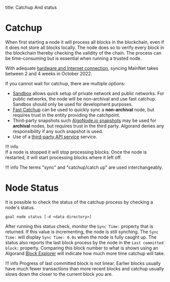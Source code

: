 title: Catchup And status

# Catchup

When first starting a node it will process all blocks in the blockchain, even if it does not store all blocks locally. The node does so to verify every block in the blockchain thereby checking the validity of the chain. The process can be time-consuming but is essential when running a trusted node.  

With adequate [hardware and Internet connection](../../setup/install#hardware-requirements), syncing MainNet takes between 2 and 4 weeks in October 2022.

If you cannot wait for catchup, there are multiple options:
* [Sandbox](../../../get-started-devenv/sandbox) allows quick setup of private network and public networks. For public networks, the node will be non-archival and use fast catchup. Sandbox should only be used for development purposes.
* [Fast Catchup](../../setup/install#sync-node-network-using-fast-catchup) can be used to quickly sync a **non-archival** node, but requires trust in the entity providing the catchpoint.
* Third-party snapshots such [AlgoNode.io snapshots](https://algonode.io/extras/) may be used for **archival** nodes, but requires trust in the third party. Algorand denies any responsibility if any such snapshot is used.
* Use of a [third-party API service](.../../../get-started-devenv/index) service.

!!! info    
    If a node is stopped it will stop processing blocks. Once the node is restarted, it will start processing blocks where it left off.

!!! info
    The terms "sync" and "catchup/catch up" are used interchangeably.

# Node Status

It is possible to check the status of the catchup process by checking a node's status.

```
goal node status [-d <data directory>]
```

After running this status check, monitor the `Sync Time:` property that is returned. If this value is incrementing, the node is still synching. The `Sync Time:` will display `Sync Time: 0.0s` when the node is fully caught up. The status also reports the last block process by the node in the `Last committed block:` property. Comparing this block number to what is shown using an Algorand [Block Explorer](https://developer.algorand.org/ecosystem-projects/#block-explorers) will indicate how much more time catchup will take.

!!! info
    Progress of last committed block is not linear. Earlier blocks usually have much fewer transactions than more recent blocks and catchup usually slows down the closer to the current block you are.



